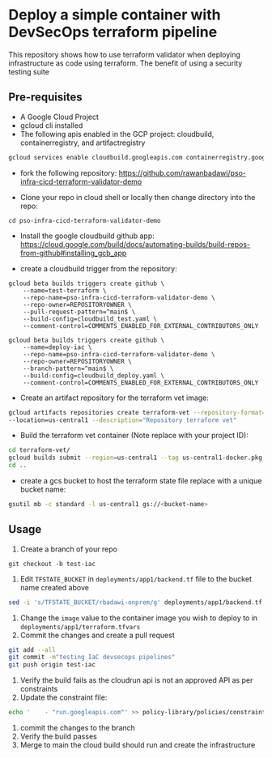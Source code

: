 # Deploy a simple container with DevSecOps terraform pipeline

This repository shows how to use terraform validator when deploying infrastructure as code using terraform. The benefit of using a security testing suite 

## Pre-requisites
* A Google Cloud Project
* gcloud cli installed
* The following apis enabled in the GCP project: cloudbuild, containerregistry, and artifactregistry

```bash
gcloud services enable cloudbuild.googleapis.com containerregistry.googleapis.com artifactregistry.googleapis.com 
```

* fork the following repository: https://github.com/rawanbadawi/pso-infra-cicd-terraform-validator-demo

* Clone your repo in cloud shell or locally then change directory into the repo:
```
cd pso-infra-cicd-terraform-validator-demo
```

* Install the google cloudbuild github app: https://cloud.google.com/build/docs/automating-builds/build-repos-from-github#installing_gcb_app

* create a cloudbuild trigger from the repository:
```
gcloud beta builds triggers create github \
    --name=test-terraform \
    --repo-name=pso-infra-cicd-terraform-validator-demo \
    --repo-owner=REPOSITORYOWNER \
    --pull-request-pattern=^main$ \
    --build-config=cloudbuild_test.yaml \
    --comment-control=COMMENTS_ENABLED_FOR_EXTERNAL_CONTRIBUTORS_ONLY
```
```
gcloud beta builds triggers create github \
    --name=deploy-iac \
    --repo-name=pso-infra-cicd-terraform-validator-demo \
    --repo-owner=REPOSITORYOWNER \
    --branch-pattern=^main$ \
    --build-config=cloudbuild_deploy.yaml \
    --comment-control=COMMENTS_ENABLED_FOR_EXTERNAL_CONTRIBUTORS_ONLY
```
* Create an artifact repository for the terraform vet image:

```bash
gcloud artifacts repositories create terraform-vet --repository-format=docker \
--location=us-central1 --description="Repository terraform vet"

```

* Build the terraform vet container (Note replace <project-id> with your project ID):

```bash
cd terraform-vet/
gcloud builds submit --region=us-central1 --tag us-central1-docker.pkg.dev/<project-id>/terraform-vet/terraform-vet .
cd ..
```
* create a gcs bucket to host the terraform state file replace <bucket-name> with a unique bucket name:

``` bash
gsutil mb -c standard -l us-central1 gs://<bucket-name>

```

## Usage

1. Create a branch of your repo 
``` 
git checkout -b test-iac
```
1. Edit `TFSTATE_BUCKET` in `deployments/app1/backend.tf` file to the bucket name created above
``` bash
sed -i 's/TFSTATE_BUCKET/rbadawi-onprem/g' deployments/app1/backend.tf
```
1. Change the `image` value to the container image you wish to deploy to in `deployments/app1/terraform.tfvars` 
1. Commit the changes and create a pull request
``` bash
git add --all
git commit -m"testing IaC devsecops pipelines"
git push origin test-iac
```
1. Verify the build fails as the cloudrun api is not an approved API as per constraints 
1. Update the constraint file:  
``` bash
echo '    - "run.googleapis.com"' >> policy-library/policies/constraints/serviceusage_allow_basic_apis.yaml

```
1. commit the changes to the branch
1. Verify the build passes 
1. Merge to main the cloud build should run and create the infrastructure